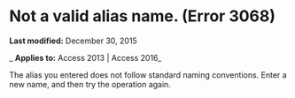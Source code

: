 
# Not a valid alias name. (Error 3068)

 **Last modified:** December 30, 2015

 _ **Applies to:** Access 2013 | Access 2016_

The alias you entered does not follow standard naming conventions. Enter a new name, and then try the operation again.

